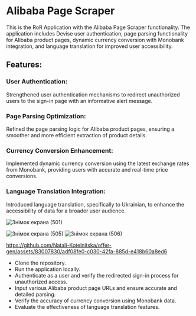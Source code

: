 # Alibaba Page Scraper

This is the RoR Application with the Alibaba Page Scraper functionality. The application includes Devise user authentication, page parsing functionality for Alibaba product pages, dynamic currency conversion with Monobank integration, and language translation for improved user accessibility.

## Features:
### User Authentication:
Strengthened user authentication mechanisms to redirect unauthorized users to the sign-in page with an informative alert message.

### Page Parsing Optimization:
Refined the page parsing logic for Alibaba product pages, ensuring a smoother and more efficient extraction of product details.

### Currency Conversion Enhancement:
Implemented dynamic currency conversion using the latest exchange rates from Monobank, providing users with accurate and real-time price conversions.

### Language Translation Integration:
Introduced language translation, specifically to Ukrainian, to enhance the accessibility of data for a broader user audience.

![Знімок екрана (501)](https://github.com/Natali-Kotelnitska/offer-gen/assets/83007830/1c562ac8-e303-4988-b2f7-43c4581dce07)

![Знімок екрана (505)](https://github.com/Natali-Kotelnitska/offer-gen/assets/83007830/ccf31c75-3f17-45c8-bfb3-5f6f20123788)
![Знімок екрана (506)](https://github.com/Natali-Kotelnitska/offer-gen/assets/83007830/ca888928-34f7-4721-8ff3-2d3470f260d9)

https://github.com/Natali-Kotelnitska/offer-gen/assets/83007830/adf08fe0-c030-42fa-885d-e418b60a8ed6

- Clone the repository.
- Run the application locally.
- Authenticate as a user and verify the redirected sign-in process for unauthorized access.
- Input various Alibaba product page URLs and ensure accurate and detailed parsing.
- Verify the accuracy of currency conversion using Monobank data.
- Evaluate the effectiveness of language translation features.


